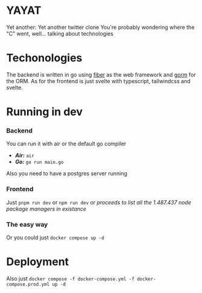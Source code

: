 # YAYAT
Yet another: Yet another twitter clone
You're probably wondering where the "C" went, well... talking about technologies

# Techonologies
The backend is written in go using [fiber](https://gofiber.io/) as the web framework and [gorm](https://gorm.io/) for the ORM.
As for the frontend is just svelte with typescript, tailwindcss and svelte.

# Running in dev
### Backend
You can run it with air or the default go compiler
- ***Air:*** `air`
- ***Go:*** `go run main.go`

Also you need to have a postgres server running

### Frontend
Just `pnpm run dev` or `npm run dev` or *proceeds to list all the 1.487.437 node package managers in existance*

### The easy way
Or you could just `docker compose up -d`

# Deployment
Also just `docker compose -f docker-compose.yml -f docker-compose.prod.yml up -d`

